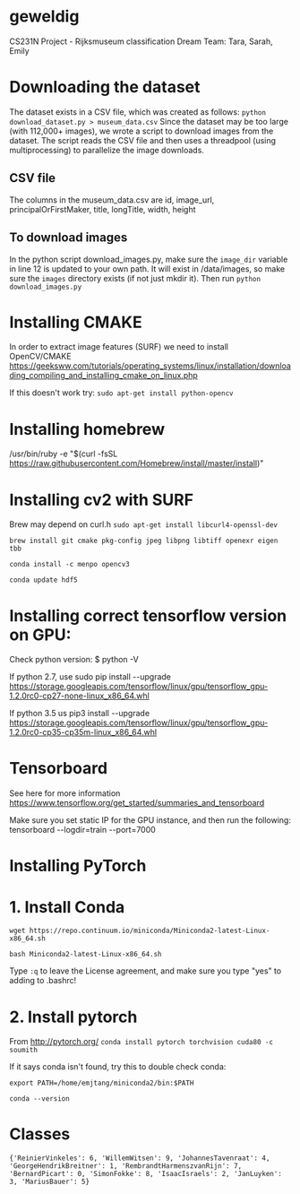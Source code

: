 # geweldig
CS231N Project - Rijksmuseum classification
Dream Team: Tara, Sarah, Emily

# Downloading the dataset
The dataset exists in a CSV file, which was created as follows:
`python download_dataset.py > museum_data.csv`
Since the dataset may be too large (with 112,000+ images), we wrote a script to download images from the dataset.
The script reads the CSV file and then uses a threadpool (using multiprocessing) to parallelize the image downloads. 

## CSV file
The columns in the museum_data.csv are
id, image_url, principalOrFirstMaker, title, longTitle, width, height

## To download images
In the python script download_images.py, make sure the `image_dir` variable in line 12 is updated to your own path. 
It will exist in /data/images, so make sure the `images` directory exists (if not just mkdir it). 
Then run `python download_images.py`

# Installing CMAKE
In order to extract image features (SURF) we need to install OpenCV/CMAKE
https://geeksww.com/tutorials/operating_systems/linux/installation/downloading_compiling_and_installing_cmake_on_linux.php

If this doesn't work try:
`sudo apt-get install python-opencv`
# Installing homebrew
/usr/bin/ruby -e "$(curl -fsSL https://raw.githubusercontent.com/Homebrew/install/master/install)"

# Installing cv2 with SURF
Brew may depend on curl.h
`sudo apt-get install libcurl4-openssl-dev`

`brew install git cmake pkg-config jpeg libpng libtiff openexr eigen tbb`

`conda install -c menpo opencv3`

`conda update hdf5`

# Installing correct tensorflow version on GPU:
Check python version: 
$ python -V

If python 2.7, use
sudo pip install --upgrade https://storage.googleapis.com/tensorflow/linux/gpu/tensorflow_gpu-1.2.0rc0-cp27-none-linux_x86_64.whl

If python 3.5 us
pip3 install --upgrade https://storage.googleapis.com/tensorflow/linux/gpu/tensorflow_gpu-1.2.0rc0-cp35-cp35m-linux_x86_64.whl

# Tensorboard

See here for more information https://www.tensorflow.org/get_started/summaries_and_tensorboard

Make sure you set static IP for the GPU instance, and then run the following:
tensorboard --logdir=train --port=7000

# Installing PyTorch

# 1. Install Conda
`wget https://repo.continuum.io/miniconda/Miniconda2-latest-Linux-x86_64.sh`

`bash Miniconda2-latest-Linux-x86_64.sh`

Type `:q` to leave the License agreement, and make sure you type "yes" to adding to .bashrc!

# 2. Install pytorch
From http://pytorch.org/
`conda install pytorch torchvision cuda80 -c soumith`

If it says conda isn't found, try this to double check conda:

`export PATH=/home/emjtang/miniconda2/bin:$PATH`

`conda --version` 

# Classes

`{'ReinierVinkeles': 6, 'WillemWitsen': 9, 'JohannesTavenraat': 4, 'GeorgeHendrikBreitner': 1, 'RembrandtHarmenszvanRijn': 7, 'BernardPicart': 0, 'SimonFokke': 8, 'IsaacIsraels': 2, 'JanLuyken': 3, 'MariusBauer': 5}`

